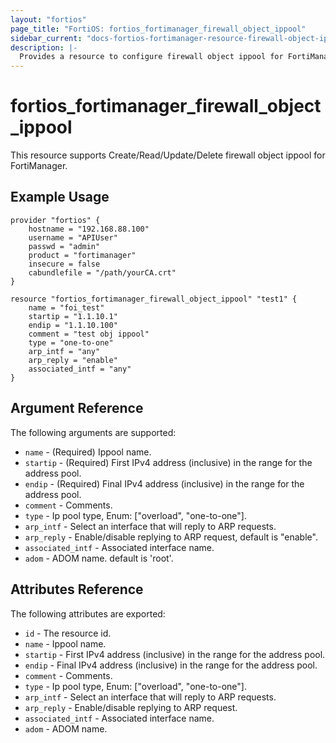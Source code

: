 ```yaml
---
layout: "fortios"
page_title: "FortiOS: fortios_fortimanager_firewall_object_ippool"
sidebar_current: "docs-fortios-fortimanager-resource-firewall-object-ippool"
description: |-
  Provides a resource to configure firewall object ippool for FortiManager.
---
```


# fortios_fortimanager_firewall_object_ippool
This resource supports Create/Read/Update/Delete firewall object ippool for FortiManager.

## Example Usage
```hcl
provider "fortios" {
	hostname = "192.168.88.100"
	username = "APIUser"
	passwd = "admin"
	product = "fortimanager"
	insecure = false
	cabundlefile = "/path/yourCA.crt"
}

resource "fortios_fortimanager_firewall_object_ippool" "test1" {
	name = "foi_test"
	startip = "1.1.10.1"
	endip = "1.1.10.100"
	comment = "test obj ippool"
	type = "one-to-one"
	arp_intf = "any"
	arp_reply = "enable"
	associated_intf = "any"
}
```

## Argument Reference
The following arguments are supported:

* `name` - (Required) Ippool name.
* `startip` - (Required) First IPv4 address (inclusive) in the range for the address pool.
* `endip` - (Required) Final IPv4 address (inclusive) in the range for the address pool.
* `comment` - Comments.
* `type` - Ip pool type, Enum: ["overload", "one-to-one"].
* `arp_intf` - Select an interface that will reply to ARP requests.
* `arp_reply` - Enable/disable replying to ARP request, default is "enable".
* `associated_intf` - Associated interface name.
* `adom` - ADOM name. default is 'root'.

## Attributes Reference
The following attributes are exported:

* `id` - The resource id.
* `name` - Ippool name.
* `startip` - First IPv4 address (inclusive) in the range for the address pool.
* `endip` -  Final IPv4 address (inclusive) in the range for the address pool.
* `comment` - Comments.
* `type` - Ip pool type, Enum: ["overload", "one-to-one"].
* `arp_intf` - Select an interface that will reply to ARP requests.
* `arp_reply` - Enable/disable replying to ARP request.
* `associated_intf` - Associated interface name.
* `adom` - ADOM name.

